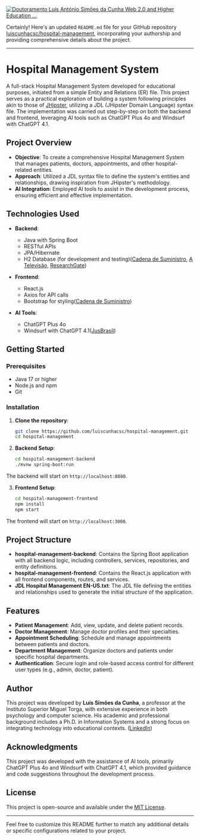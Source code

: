 [![Doutoramento Luís António Simões da Cunha Web 2.0 and Higher Education ...](https://tse2.mm.bing.net/th?id=OIP.PuG0HH7exucxPeNkhYN0JAHaE9\&pid=Api)](https://www.pinterest.de/pin/71565081549844203/)

Certainly! Here's an updated `README.md` file for your GitHub repository [luiscunhacsc/hospital-management](https://github.com/luiscunhacsc/hospital-management), incorporating your authorship and providing comprehensive details about the project.

---

# Hospital Management System

A full-stack Hospital Management System developed for educational purposes, initiated from a simple Entity and Relations (ER) file. This project serves as a practical exploration of building a system following principles akin to those of [JHipster](https://www.jhipster.tech/), utilizing a JDL (JHipster Domain Language) syntax file. The implementation was carried out step-by-step on both the backend and frontend, leveraging AI tools such as ChatGPT Plus 4o and Windsurf with ChatGPT 4.1.

## Project Overview

* **Objective**: To create a comprehensive Hospital Management System that manages patients, doctors, appointments, and other hospital-related entities.
* **Approach**: Utilized a JDL syntax file to define the system's entities and relationships, drawing inspiration from JHipster's methodology.
* **AI Integration**: Employed AI tools to assist in the development process, ensuring efficient and effective implementation.

## Technologies Used

* **Backend**:

  * Java with Spring Boot
  * RESTful APIs
  * JPA/Hibernate
  * H2 Database (for development and testing)([Cadena de Suministro][1], [A Televisão][2], [ResearchGate][3])

* **Frontend**:

  * React.js
  * Axios for API calls
  * Bootstrap for styling([Cadena de Suministro][1])

* **AI Tools**:

  * ChatGPT Plus 4o
  * Windsurf with ChatGPT 4.1([JusBrasil][4])

## Getting Started

### Prerequisites

* Java 17 or higher
* Node.js and npm
* Git

### Installation

1. **Clone the repository**:

   ```bash
   git clone https://github.com/luiscunhacsc/hospital-management.git
   cd hospital-management
   ```



2. **Backend Setup**:

   ```bash
   cd hospital-management-backend
   ./mvnw spring-boot:run
   ```



The backend will start on `http://localhost:8080`.

3. **Frontend Setup**:

   ```bash
   cd hospital-management-frontend
   npm install
   npm start
   ```



The frontend will start on `http://localhost:3000`.

## Project Structure

* **hospital-management-backend**: Contains the Spring Boot application with all backend logic, including controllers, services, repositories, and entity definitions.
* **hospital-management-frontend**: Contains the React.js application with all frontend components, routes, and services.
* **JDL Hospital Management EN-US.txt**: The JDL file defining the entities and relationships used to generate the initial structure of the application.

## Features

* **Patient Management**: Add, view, update, and delete patient records.
* **Doctor Management**: Manage doctor profiles and their specialties.
* **Appointment Scheduling**: Schedule and manage appointments between patients and doctors.
* **Department Management**: Organize doctors and patients under specific hospital departments.
* **Authentication**: Secure login and role-based access control for different user types (e.g., admin, doctor, patient).

## Author

This project was developed by **Luís Simões da Cunha**, a professor at the Instituto Superior Miguel Torga, with extensive experience in both psychology and computer science. His academic and professional background includes a Ph.D. in Information Systems and a strong focus on integrating technology into educational contexts. ([LinkedIn][5])

## Acknowledgments

This project was developed with the assistance of AI tools, primarily ChatGPT Plus 4o and Windsurf with ChatGPT 4.1, which provided guidance and code suggestions throughout the development process.

## License

This project is open-source and available under the [MIT License](LICENSE).

---

Feel free to customize this README further to match any additional details or specific configurations related to your project.

[1]: https://www.cadenadesuministro.es/noticias/luis-simoes-renueva-flota-con-iveco_1205511_102.html?utm_source=chatgpt.com "Luís Simões renueva flota con Iveco"
[2]: https://www.atelevisao.com/famosos/luis-simoes-emociona-se-ao-falar-sobre-a-carreira-nunca-te-arrependeste-desta-opcao-de-vida/?utm_source=chatgpt.com "Luís Simões emociona-se ao falar sobre a carreira: “Nunca te ..."
[3]: https://www.researchgate.net/profile/Luis-Da-Cunha?utm_source=chatgpt.com "Luís Simões da Cunha Professor Instituto Superior Miguel Torga"
[4]: https://www.jusbrasil.com.br/processos/nome/31802497/luiz-simoes-da-cunha?utm_source=chatgpt.com "Luiz Simoes da Cunha - Processos - Jusbrasil"
[5]: https://pt.linkedin.com/in/luis-simoes-cunha?utm_source=chatgpt.com "Luís Cunha - Professor - Instituto Superior Miguel Torga | LinkedIn"
